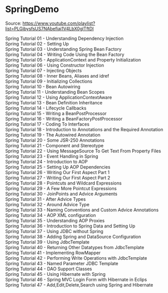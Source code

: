 # SpringDemo

Source: https://www.youtube.com/playlist?list=PLGibysfsUS7NAbefiaj1V4LbX0glTftDI

Spring Tutorial 01 - Understanding Dependency Injection\
Spring Tutorial 02 - Setting Up\
Spring Tutorial 03 - Understanding Spring Bean Factory\
Spring Tutorial 04 - Writing Code Using the Bean Factory\
Spring Tutorial 05 - ApplicationContext and Property Initialization\
Spring Tutorial 06 - Using Constructor Injection\
Spring Tutorial 07 - Injecting Objects\
Spring Tutorial 08 - Inner Beans, Aliases and idref\
Spring Tutorial 09 - Initializing Collections\
Spring Tutorial 10 - Bean Autowiring\
Spring Tutorial 11 - Understanding Bean Scopes\
Spring Tutorial 12 - Using ApplicationContextAware\
Spring Tutorial 13 - Bean Definition Inheritance\
Spring Tutorial 14 - Lifecycle Callbacks\
Spring Tutorial 15 - Writing a BeanPostProcessor\
Spring Tutorial 16 - Writing a BeanFactoryPostProcessor\
Spring Tutorial 17 - Coding To Interfaces\
Spring Tutorial 18 - Introduction to Annotations and the Required Annotation\
Spring Tutorial 19 - The Autowired Annotation\
Spring Tutorial 20 - Some JSR-250 Annotations\
Spring Tutorial 21 - Component and Stereotype\
Spring Tutorial 22 - Using MessageSource To Get Text From Property Files\
Spring Tutorial 23 - Event Handling in Spring\
Spring Tutorial 24 - Introduction to AOP\
Spring Tutorial 25 - Setting Up AOP Dependencies\
Spring Tutorial 26 - Writing Our First Aspect Part 1\
Spring Tutorial 27 - Writing Our First Aspect Part 2\
Spring Tutorial 28 - Pointcuts and Wildcard Expressions\
Spring Tutorial 29 - A Few More Pointcut Expressions\
Spring Tutorial 30 - JoinPoints and Advice Arguments\
Spring Tutorial 31 - After Advice Types\
Spring Tutorial 32 - Around Advice Type\
Spring Tutorial 33 - Naming Conventions and Custom Advice Annotations\
Spring Tutorial 34 - AOP XML configuration\
Spring Tutorial 35 - Understanding AOP Proxies\
Spring Tutorial 36 - Introduction to Spring Data and Setting Up\
Spring Tutorial 37 - Using JDBC without Spring\
Spring Tutorial 38 - Adding Spring and DataSource Configuration\
Spring Tutorial 39 - Using JdbcTemplate\
Spring Tutorial 40 - Returning Other Datatypes from JdbcTemplate\
Spring Tutorial 41 - Implementing RowMapper\
Spring Tutorial 42 - Performing Write Operations with JdbcTemplate\
Spring Tutorial 43 - Named Parameter JDBC Template\
Spring Tutorial 44 - DAO Support Classes\
Spring Tutorial 45 - Using Hibernate with Spring\
Spring Tutorial 46 - Spring MVC Login Form with Hibernate in Eclips\
Spring Tutorial 47 - Add,Edit,Delete,Search using Spring and Hibernate